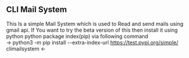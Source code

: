 ## CLI Mail System 
 This Is a simple Mail System which is used to Read and send mails using gmail api. If You want to try the beta version of this then install it using python python package index(pip) via following command<br>
      ->  python3 -m pip install --extra-index-url https://test.pypi.org/simple/ climailsystem <-


